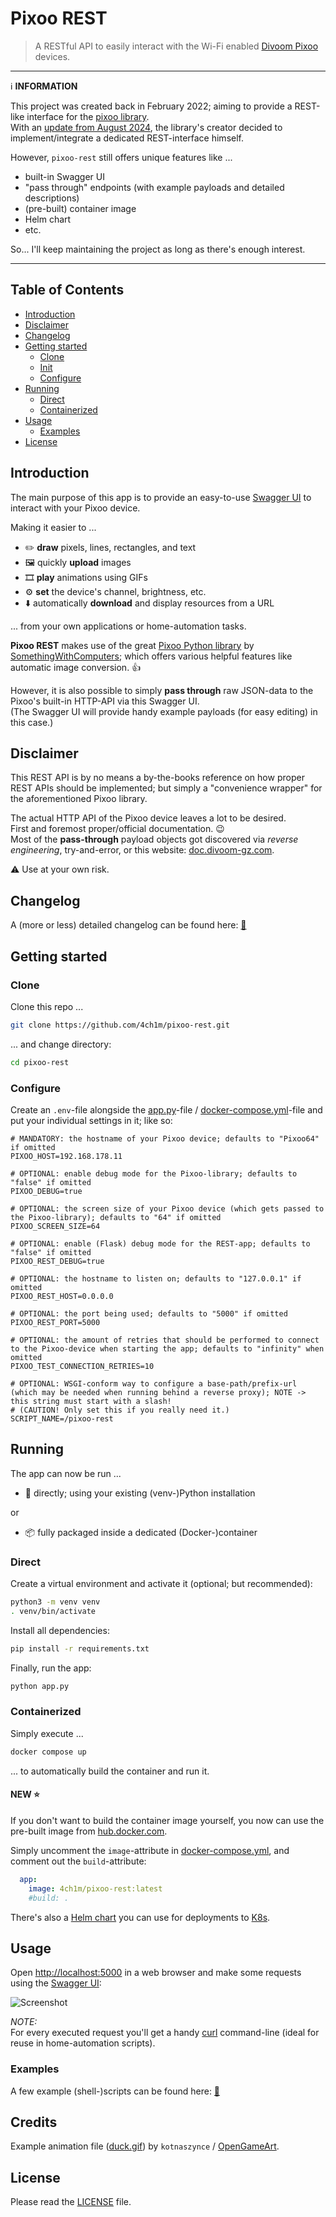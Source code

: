 # Pixoo REST

> A RESTful API to easily interact with the Wi-Fi enabled [Divoom Pixoo](https://www.divoom.com/de/products/pixoo-64) devices.

---

:information_source: **INFORMATION**  

This project was created back in February 2022; aiming to provide a REST-like interface for the [pixoo library](https://github.com/SomethingWithComputers/pixoo).  
With an [update from August 2024](https://github.com/SomethingWithComputers/pixoo/commit/9984e4dfea1cf60ae0ec2cd05a6d39fb40bd8644), the library's creator decided to implement/integrate a dedicated REST-interface himself.

However, `pixoo-rest` still offers unique features like ...

* built-in Swagger UI
* "pass through" endpoints (with example payloads and detailed descriptions)
* (pre-built) container image
* Helm chart
* etc.

So... I'll keep maintaining the project as long as there's enough interest.

---

## Table of Contents

* [Introduction](#introduction)
* [Disclaimer](#disclaimer)
* [Changelog](#changelog)
* [Getting started](#getting-started)
   * [Clone](#clone)
   * [Init](#init)
   * [Configure](#configure)
* [Running](#running)
   * [Direct](#direct)
   * [Containerized](#containerized)
* [Usage](#usage)
   * [Examples](#examples)
* [License](#license)

## Introduction

The main purpose of this app is to provide an easy-to-use [Swagger UI](https://swagger.io/tools/swagger-ui/) to interact with your Pixoo device.

Making it easier to ...

* :pencil2: **draw** pixels, lines, rectangles, and text
* :framed_picture: quickly **upload** images
* :film_strip: **play** animations using GIFs 
* :gear: **set** the device's channel, brightness, etc.
* :arrow_down: automatically **download** and display resources from a URL

... from your own applications or home-automation tasks.

**Pixoo REST** makes use of the great [Pixoo Python library](https://github.com/SomethingWithComputers/pixoo) by [SomethingWithComputers](https://github.com/SomethingWithComputers); which offers various helpful features like automatic image conversion. :thumbsup:

However, it is also possible to simply **pass through** raw JSON-data to the Pixoo's built-in HTTP-API via this Swagger UI.  
(The Swagger UI will provide handy example payloads (for easy editing) in this case.) 

## Disclaimer

This REST API is by no means a by-the-books reference on how proper REST APIs should be implemented; but simply a "convenience wrapper" for the aforementioned Pixoo library.

The actual HTTP API of the Pixoo device leaves a lot to be desired.  
First and foremost proper/official documentation. :wink:  
Most of the **pass-through** payload objects got discovered via *reverse engineering*, try-and-error, or this website: [doc.divoom-gz.com](http://doc.divoom-gz.com/web/#/12?page_id=143).

:warning: Use at your own risk.

## Changelog

A (more or less) detailed changelog can be found here: [:open_book:](CHANGELOG.md)

## Getting started

### Clone

Clone this repo ...
```bash
git clone https://github.com/4ch1m/pixoo-rest.git
```
... and change directory:
```bash
cd pixoo-rest
```

### Configure

Create an `.env`-file alongside the [app.py](app.py)-file / [docker-compose.yml](docker-compose.yml)-file and put your individual settings in it; like so:
```properties
# MANDATORY: the hostname of your Pixoo device; defaults to "Pixoo64" if omitted
PIXOO_HOST=192.168.178.11

# OPTIONAL: enable debug mode for the Pixoo-library; defaults to "false" if omitted
PIXOO_DEBUG=true

# OPTIONAL: the screen size of your Pixoo device (which gets passed to the Pixoo-library); defaults to "64" if omitted
PIXOO_SCREEN_SIZE=64

# OPTIONAL: enable (Flask) debug mode for the REST-app; defaults to "false" if omitted
PIXOO_REST_DEBUG=true

# OPTIONAL: the hostname to listen on; defaults to "127.0.0.1" if omitted
PIXOO_REST_HOST=0.0.0.0

# OPTIONAL: the port being used; defaults to "5000" if omitted
PIXOO_REST_PORT=5000

# OPTIONAL: the amount of retries that should be performed to connect to the Pixoo-device when starting the app; defaults to "infinity" when omitted
PIXOO_TEST_CONNECTION_RETRIES=10

# OPTIONAL: WSGI-conform way to configure a base-path/prefix-url (which may be needed when running behind a reverse proxy); NOTE -> this string must start with a slash!
# (CAUTION! Only set this if you really need it.)
SCRIPT_NAME=/pixoo-rest
```

## Running

The app can now be run ...
* :snake: directly; using your existing (venv-)Python installation

or

* :package: fully packaged inside a dedicated (Docker-)container

### Direct

Create a virtual environment and activate it (optional; but recommended):
```bash
python3 -m venv venv
. venv/bin/activate
```

Install all dependencies:
```bash
pip install -r requirements.txt
```

Finally, run the app:
```bash
python app.py
```

### Containerized

Simply execute ...
```bash
docker compose up
```
... to automatically build the container and run it.

#### NEW :star:

If you don't want to build the container image yourself, you now can use the pre-built image from [hub.docker.com](https://hub.docker.com/r/4ch1m/pixoo-rest).

Simply uncomment the `image`-attribute in [docker-compose.yml](docker-compose.yml), and comment out the `build`-attribute:

```yaml
  app:
    image: 4ch1m/pixoo-rest:latest
    #build: .
```

There's also a [Helm chart](helm) you can use for deployments to [K8s](https://kubernetes.io/).

## Usage

Open [http://localhost:5000](http://localhost:5000) in a web browser and make some requests using the [Swagger UI](https://swagger.io/):

![Screenshot](screenshot.png)

_NOTE:_  
For every executed request you'll get a handy [curl](https://curl.se/) command-line (ideal for reuse in home-automation scripts).

### Examples

A few example (shell-)scripts can be found here: [:toolbox:](examples)

## Credits

Example animation file ([duck.gif](swag/duck.gif)) by `kotnaszynce` / [OpenGameArt](https://opengameart.org/content/cute-duck-animated-set).

## License

Please read the [LICENSE](LICENSE) file.
